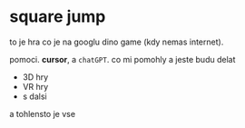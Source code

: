 square jump
===========



to je hra co je na googlu dino game (kdy nemas internet).

pomoci. **cursor**, a `chatGPT`. co mi pomohly a jeste budu delat

  * 3D hry
  * VR hry
  * s dalsi

a tohlensto je vse 




